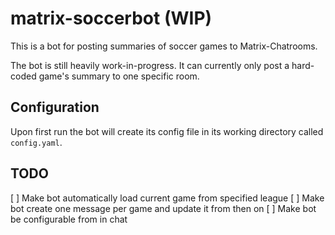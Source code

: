 # matrix-soccerbot (WIP)

This is a bot for posting summaries of soccer games to Matrix-Chatrooms.

The bot is still heavily work-in-progress. It can currently only post a hard-coded game's summary to one specific room.

## Configuration

Upon first run the bot will create its config file in its working directory called `config.yaml`.

## TODO

[ ] Make bot automatically load current game from specified league
[ ] Make bot create one message per game and update it from then on
[ ] Make bot be configurable from in chat

